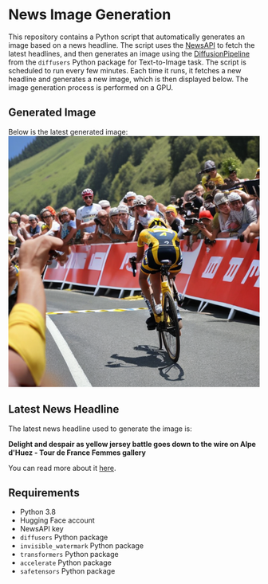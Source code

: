 # News Image Generation
This repository contains a Python script that automatically generates an image based on a news headline. The script uses the [NewsAPI](https://newsapi.org/) to fetch the latest headlines, and then generates an image using the [DiffusionPipeline](https://github.com/huggingface/diffusers) from the `diffusers` Python package for Text-to-Image task.
The script is scheduled to run every few minutes. Each time it runs, it fetches a new headline and generates a new image, which is then displayed below. The image generation process is performed on a GPU.

## Generated Image
Below is the latest generated image:
![Generated Image](image.png)

## Latest News Headline
The latest news headline used to generate the image is:

**Delight and despair as yellow jersey battle goes down to the wire on Alpe d'Huez - Tour de France Femmes gallery**

You can read more about it [here](https://news.google.com/rss/articles/CBMi4AFBVV95cUxOSHlWYXU3TnRqNGNTb2Q2QWVzV3BUTUlVNnZ3LVdpV2F1MXZjdGJacDY4cG83bFY5NXJwX29IelJIYjNUSGstRGJlTE1PWlZOc3RYejhRX0t3UXB1SVQzUDkxRWI3Y2dRWS1nQm9YODBob0lFUzF2SDNxZWdkajhRREVEbWkxcUhZdGVpQ2lLLWF6QVgzLVJyUy1BWkJjNFhYalFNZXRBZHFXRzU5YTF1VXBDRjJUcDY3YVZXNGFiVkJfR201NTBwVWwxN0dNa0I5b01NZVUzZ2oxTlV1NWxwbQ?oc=5).

## Requirements
- Python 3.8
- Hugging Face account
- NewsAPI key
- `diffusers` Python package
- `invisible_watermark` Python package
- `transformers` Python package
- `accelerate` Python package
- `safetensors` Python package
